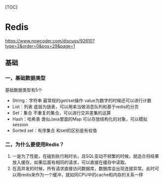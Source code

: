 [TOC]

# Redis

https://www.nowcoder.com/discuss/92610?type=2&order=0&pos=29&page=1

## 基础

### 一，基础数据类型

基础数据类型有5个

- String：字符串 最常规的get/set操作 value为数字的时候还可以进行计数
- List：列表 底层为链表，可以用来当做消息队列和基于redis的分页
- Set：集合 不重复的集合，可以进行交并差集的运算
- Hash：哈希表 类似Java里面的Map 可以存放结构化的对象，可以模拟session
- Sorted set：有序集合 和set的区别是有权值 

### 二，为什么要使用Redis？

1. 一是为了性能，在碰到执行耗时长，且SQL变动不频繁的时候，就适合将结果放入缓存，如果后面有相同的请求，可以直接在缓存中读取。
2. 在高并发的时候，所有请求直接访问数据库，数据库会出现连接异常。此时可以用redis来作为一个缓冲，就如同CPU中的cache和内存的关系一样

